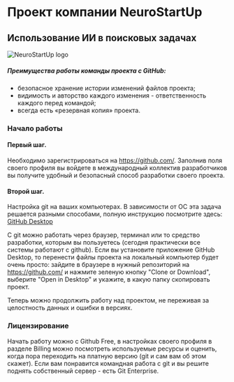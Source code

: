 # Проект компании NeuroStartUp
## Использование ИИ в поисковых задачах 
![NeuroStartUp logo](https://camo.githubusercontent.com/c6727c717cad1e4820481abb87524f90782445c5/68747470733a2f2f692e696d6775722e636f6d2f495a4f525769492e706e67)

##### Преимущества работы команды проекта с GitHub:
* безопасное хранение истории изменений файлов проекта;
* видимость и авторство каждого изменения - ответственность каждого перед командой;
* всегда есть «резервная копия» проекта.

### Начало работы
#### Первый шаг.
Необходимо зарегистрироваться на https://github.com/. Заполнив поля своего профиля вы войдете в международный коллектив разработчиков вы получите удобный и безопасный способ разработки своего проекта. 
#### Второй шаг.
Настройка git на ваших компьютерах. В зависимости от ОС эта задача решается разными способами, полную инструкцию посмотрите здесь: [GitHub Desktop](https://help.github.com/en/desktop/getting-started-with-github-desktop)

С git можно работать через браузер, терминал или то средство разработки, которым вы пользуетесь (сегодня практически все системы работают с github). Если вы установите приложение GitHub Desktop, то перенести файлы проекта на локальный компьютер будет очень просто: зайдите в браузере в нужный репозиторий на https://github.com/ и нажмите зеленую кнопку "Clone or Download", выберите "Open in Desktop" и укажите, в какую папку скопировать проект.

Теперь можно продолжить работу над проектом, не переживая за целостность данных и ошибки в версиях.

### Лицензирование
Начать работу можно с Github Free, в настройках своего профиля в разделе Billing можно посмотреть используемые ресурсы и оценить, когда пора переходить на платную версию (git  и сам вам об этом скажет). Если вам понравится командная работа с git и вы решите поднять собственный сервер - есть Git Enterprise.
